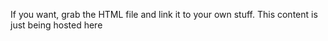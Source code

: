 If you want, grab the HTML file and link it to your own stuff.
This content is just being hosted here
